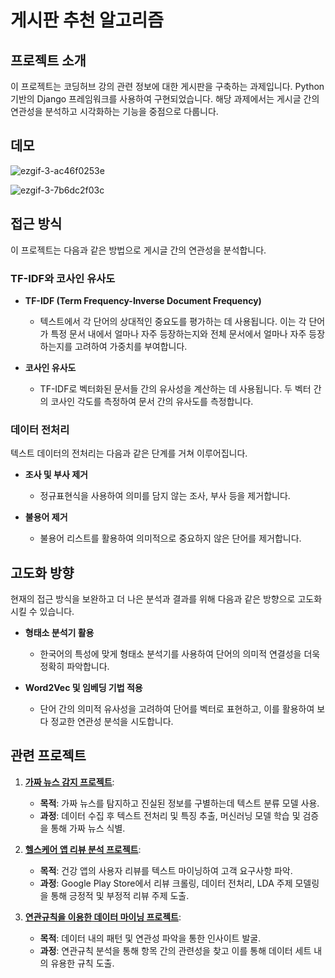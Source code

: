 # 게시판 추천 알고리즘 
## 프로젝트 소개
이 프로젝트는 코딩허브 강의 관련 정보에 대한 게시판을 구축하는 과제입니다. Python 기반의 Django 프레임워크를 사용하여 구현되었습니다. 해당 과제에서는 게시글 간의 연관성을 분석하고 시각화하는 기능을 중점으로 다룹니다.

## 데모 
![ezgif-3-ac46f0253e](https://github.com/sungbinlee/S.B.Lee-WikiPage/assets/52542229/6c03e4bb-874f-42c5-bdd6-672f19a24e08)

![ezgif-3-7b6dc2f03c](https://github.com/sungbinlee/S.B.Lee-WikiPage/assets/52542229/8c4d6d4d-94ec-4d80-9990-589da2aef4bf)

## 접근 방식

이 프로젝트는 다음과 같은 방법으로 게시글 간의 연관성을 분석합니다.

### TF-IDF와 코사인 유사도

- **TF-IDF (Term Frequency-Inverse Document Frequency)**
  - 텍스트에서 각 단어의 상대적인 중요도를 평가하는 데 사용됩니다. 이는 각 단어가 특정 문서 내에서 얼마나 자주 등장하는지와 전체 문서에서 얼마나 자주 등장하는지를 고려하여 가중치를 부여합니다.
  
- **코사인 유사도**
  - TF-IDF로 벡터화된 문서들 간의 유사성을 계산하는 데 사용됩니다. 두 벡터 간의 코사인 각도를 측정하여 문서 간의 유사도를 측정합니다.

### 데이터 전처리

텍스트 데이터의 전처리는 다음과 같은 단계를 거쳐 이루어집니다.

- **조사 및 부사 제거**
  - 정규표현식을 사용하여 의미를 담지 않는 조사, 부사 등을 제거합니다.
  
- **불용어 제거**
  - 불용어 리스트를 활용하여 의미적으로 중요하지 않은 단어를 제거합니다.

## 고도화 방향

현재의 접근 방식을 보완하고 더 나은 분석과 결과를 위해 다음과 같은 방향으로 고도화 시킬 수 있습니다.

- **형태소 분석기 활용**
  - 한국어의 특성에 맞게 형태소 분석기를 사용하여 단어의 의미적 연결성을 더욱 정확히 파악합니다.

- **Word2Vec 및 임베딩 기법 적용**
  - 단어 간의 의미적 유사성을 고려하여 단어를 벡터로 표현하고, 이를 활용하여 보다 정교한 연관성 분석을 시도합니다.

## 관련 프로젝트

1. [**가짜 뉴스 감지 프로젝트**](https://sungbinlee.github.io/artificial%20intelligence/how-to-detect-fake-news/ ):
   - **목적**: 가짜 뉴스를 탐지하고 진실된 정보를 구별하는데 텍스트 분류 모델 사용.
   - **과정**: 데이터 수집 후 텍스트 전처리 및 특징 추출, 머신러닝 모델 학습 및 검증을 통해 가짜 뉴스 식별.

3. [**헬스케어 앱 리뷰 분석 프로젝트**](https://sungbinlee.github.io/artificial%20intelligence/mobile-app-review-insights-through-lda-topic-modeling/):
   - **목적**: 건강 앱의 사용자 리뷰를 텍스트 마이닝하여 고객 요구사항 파악.
   - **과정**: Google Play Store에서 리뷰 크롤링, 데이터 전처리, LDA 주제 모델링을 통해 긍정적 및 부정적 리뷰 주제 도출.

4. [**연관규칙을 이용한 데이터 마이닝 프로젝트**](https://sungbinlee.github.io/artificial%20intelligence/association-rule-mining/):
   - **목적**: 데이터 내의 패턴 및 연관성 파악을 통한 인사이트 발굴.
   - **과정**: 연관규칙 분석을 통해 항목 간의 관련성을 찾고 이를 통해 데이터 세트 내의 유용한 규칙 도출.
